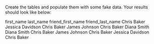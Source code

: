 Create the tables and populate them with some fake data.  Your results should look like below:

first_name	last_name	friend_first_name	friend_last_name
Chris		Baker		Jessica				Davidson
Chris		Baker		James				Johnson
Chris		Baker		Diana				Smith
Diana		Smith		Chris				Baker
James		Johnson		Chris				Baker
Jessica		Davidson	Chris				Baker
